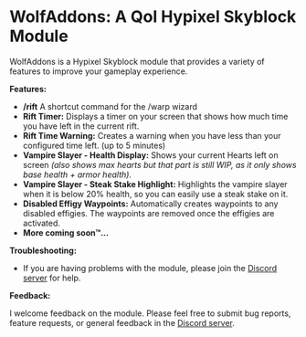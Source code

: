 # WolfAddons: A Qol Hypixel Skyblock Module

WolfAddons is a Hypixel Skyblock module that provides a variety of features to improve your gameplay experience.

**Features:**

-   **/rift** A shortcut command for the /warp wizard
-   **Rift Timer:** Displays a timer on your screen that shows how much time you have left in the current rift.
-   **Rift Time Warning:** Creates a warning when you have less than your configured time left. (up to 5 minutes)
-   **Vampire Slayer - Health Display:** Shows your current Hearts left on screen _(also shows max hearts but that part is still WIP, as it only shows base health + armor health)_.
-   **Vampire Slayer - Steak Stake Highlight:** Highlights the vampire slayer when it is below 20% health, so you can easily use a steak stake on it.
-   **Disabled Effigy Waypoints:** Automatically creates waypoints to any disabled effigies. The waypoints are removed once the effigies are activated.
-   **More coming soon™...**

**Troubleshooting:**

-   If you are having problems with the module, please join the [Discord server](https://discord.gg/texdXu3ezZ) for help.

**Feedback:**

I welcome feedback on the module. Please feel free to submit bug reports, feature requests, or general feedback in the [Discord server](https://discord.gg/texdXu3ezZ).

